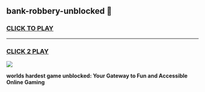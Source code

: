 
## bank-robbery-unblocked 👋
<h3>
<a href="https://premium.freeplayer.one?title=bank-robbery-unblocked&ref=14F">CLICK TO PLAY</a></h3>
<hr>

<h3>
<a href="https://premium.freeplayer.one?title=bank-robbery-unblocked&ref=14F">CLICK 2 PLAY</a>
  
</h3>

<a href="https://premium.freeplayer.one?title=bank-robbery-unblocked&ref=12F/"><img src="https://clearcache.store/games.png"></a>


**worlds hardest game unblocked: Your Gateway to Fun and Accessible Online Gaming**
